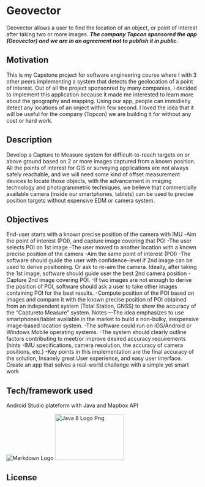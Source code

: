 # Geovector

Geovector allows a user to find the location of an object, or point of interest after taking two or more images. 
***The company Topcon sponsored the app (Geovector) and we are in an agreement not to publish it in public.*** 



## Motivation
This is my Capstone project for software engineering course where I with 3 other peers implementing a system that detects the geolocation of a point of interest. Out of all the project sponsonred by many companies, I decided to implement this application because it made me interested to learn more about the geography and mapping. Using our app, people can immidietly detect any locations of an onject within few second. I loved the idea that it will be useful for the company (Topcon) we are building it for without any cost or hard work.

## Description

Develop a Capture to Measure system for difficult-to-reach targets on or above ground based on 2 or more images captured from a known position. All the points of interest for GIS or surveying applications are not always safely reachable, and we will need some kind of offset measurement devices to locate those objects, with the advancement in imaging technology and photogrammetric techniques, we believe that commercially available camera (inside our smartphones, tablets) can be used to precise position targets without expensive EDM or camera system.

## Objectives
End-user starts with a known precise position of the camera with IMU -Aim the point of interest (POI), and capture image covering that POI -The user selects POI on 1st image -The user moved to another location with a known precise position of the camera -Aim the same point of interest (POI) -The software should guide the user with confidence-level if 2nd image can be used to derive positioning. Or ask to re-aim the camera. Ideally, after taking the 1st image, software should guide user the best 2nd camera position -Capture 2nd image covering POI. -If two images are not enough to derive the position of POI, software should ask a user to take other images containing POI for the best results. -Compute position of the POI based on images and compare it with the known precise position of POI obtained from an independent system (Total Station, GNSS) to show the accuracy of the “Captureto Measure” system. Notes –-The idea emphasizes to use smartphones/tablet available in the market to build a non-bulky, inexpensive image-based location system. -The software could run on iOS/Android or Windows Mobile operating systems. -The system should clearly outline factors contributing to meet/or improve desired accuracy requirements (hints -IMU specifications, camera resolution, the accuracy of camera positions, etc.) -Key points in this implementation are the final accuracy of the solution, Insanely great User experience, and easy user interface. Create an app that solves a real-world challenge with a simple yet smart work

## Tech/framework used

Android Studio plateform with Java and Mapbox API

![Markdown Logo](https://upload.wikimedia.org/wikipedia/commons/3/34/Android_Studio_icon.svg)
<a href="https://www.clipart.email/download/11386057.html" title="Image from clipart.email"><img src="https://cdn.clipart.email/80b77b23b7b5532d36d68266016a7fd5_the-java-feature-you-never-knew-about-the-java-report-medium_500-334.png" width="180" height = "120" alt="Java 8 Logo Png" /></a>



## License
